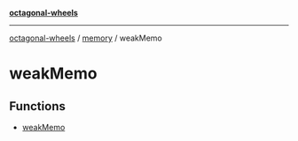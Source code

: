 [**octagonal-wheels**](../../README.md)

***

[octagonal-wheels](../../modules.md) / [memory](../README.md) / weakMemo

# weakMemo

## Functions

- [weakMemo](weakMemo/README.md)
